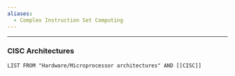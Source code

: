 ```yaml
---
aliases:
  - Complex Instruction Set Computing
---
```

---

### CISC Architectures

```dataview
LIST FROM "Hardware/Microprocessor architectures" AND [[CISC]]
```